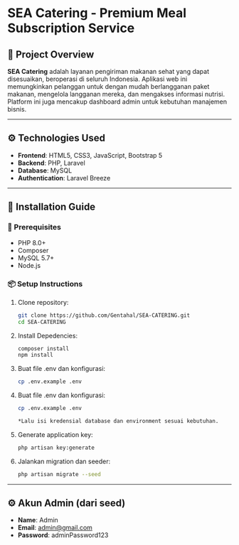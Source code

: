 # SEA Catering - Premium Meal Subscription Service

## 🧾 Project Overview

**SEA Catering** adalah layanan pengiriman makanan sehat yang dapat disesuaikan, beroperasi di seluruh Indonesia. Aplikasi web ini memungkinkan pelanggan untuk dengan mudah berlangganan paket makanan, mengelola langganan mereka, dan mengakses informasi nutrisi. Platform ini juga mencakup dashboard admin untuk kebutuhan manajemen bisnis.

---

## ⚙️ Technologies Used

- **Frontend**: HTML5, CSS3, JavaScript, Bootstrap 5
- **Backend**: PHP, Laravel
- **Database**: MySQL
- **Authentication**: Laravel Breeze

---

## 🚀 Installation Guide

### 📌 Prerequisites
- PHP 8.0+
- Composer
- MySQL 5.7+
- Node.js

### 📦 Setup Instructions

1. Clone repository:
   ```bash
   git clone https://github.com/Gentahal/SEA-CATERING.git
   cd SEA-CATERING

2. Install Depedencies:
   ```bash
   composer install
   npm install

3. Buat file .env dan konfigurasi:
    ```bash
   cp .env.example .env

4. Buat file .env dan konfigurasi:
    ```bash
   cp .env.example .env
    
   *Lalu isi kredensial database dan environment sesuai kebutuhan.

5. Generate application key:
    ```bash
   php artisan key:generate

6. Jalankan migration dan seeder:
    ```bash
    php artisan migrate --seed

---

## ⚙️ Akun Admin (dari seed)

- **Name**: Admin
- **Email**: admin@gmail.com
- **Password**: adminPassword123



